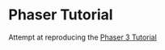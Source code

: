 # Phaser Tutorial

Attempt at reproducing the [Phaser 3 Tutorial](https://phaser.io/tutorials/making-your-first-phaser-3-game/part1)
